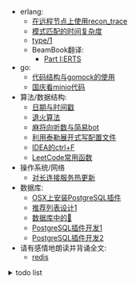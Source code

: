   - erlang:
      - [在远程节点上使用recon_trace](https://github.com/mmooyyii/mmooyyii/blob/master/docs/erlang/recon_trace.md)
      - [模式匹配的时间复杂度](https://github.com/mmooyyii/mmooyyii/blob/master/docs/erlang/match_spec.md)
      - [type/1](https://github.com/mmooyyii/mmooyyii/blob/master/docs/erlang/type.md)
      - BeamBook翻译:
          - [Part I:ERTS](https://github.com/mmooyyii/mmooyyii/blob/master/docs/erlang/beambook/ERTS_1.md)
  - go:
      - [代码结构与gomock的使用](https://github.com/mmooyyii/mmooyyii/blob/master/docs/go/gomock.md)
      - [国庆看minio代码](https://github.com/mmooyyii/mmooyyii/blob/master/docs/go/minio.md)
  - 算法/数据结构:
      - [日期与时间戳](https://github.com/mmooyyii/mmooyyii/blob/master/docs/algorithm/timestamp.md)
      - [退火算法](https://github.com/mmooyyii/mmooyyii/blob/master/docs/algorithm/sa.md)
      - [麻将向听数与简易bot](https://github.com/mmooyyii/mmooyyii/blob/master/docs/mahjong/向听数.md)
      - [利用泰勒展开式写配置文件](https://github.com/mmooyyii/mmooyyii/blob/master/docs/algorithm/taylor.md)
      - [IDEA的ctrl+F](https://github.com/mmooyyii/mmooyyii/blob/master/docs/database/inverted_index.md)
      - [LeetCode常用函数](https://github.com/mmooyyii/mmooyyii/blob/master/code/leetcode_utils.py)
  - 操作系统/网络
      - [对长连接服务热更新](https://github.com/mmooyyii/mmooyyii/blob/master/docs/os/hot_update_with_socket.md)
  - 数据库:
      - [OSX上安装PostgreSQL插件](https://github.com/mmooyyii/mmooyyii/blob/master/docs/database/postgresql_plugin.md)
      - [推荐列表设计1](https://github.com/mmooyyii/mmooyyii/blob/master/docs/database/tiplist1.md)
      - [数据库中的🌲](https://github.com/mmooyyii/mmooyyii/blob/master/docs/database/tree.md)
      - [PostgreSQL插件开发1](https://github.com/mmooyyii/mmooyyii/blob/master/docs/database/pg_plugin_1.md)
      - [PostgreSQL插件开发2](https://github.com/mmooyyii/mmooyyii/blob/master/docs/database/pg_plugin_2.md)
  - 请有感情地朗读并背诵全文:
      - [redis](https://github.com/mmooyyii/mmooyyii/blob/master/docs/八股文/redis.md)
      
      

<details>
<summary>todo list</summary>

- [R🌲](https://github.com/mmooyyii/mmooyyii/blob/master/docs/data_structure/rtree.md)
- [制作一个cheat engine]()
- [switch游戏加速器]()
- [PostgreSQL插件开发1.1](https://github.com/mmooyyii/mmooyyii/blob/master/docs/database/pg_plugin_1.1.md)
- [crit bit tree-未完成](https://github.com/mmooyyii/mmooyyii/blob/master/docs/data_structure/crit_bit_tree.md)
- [推荐列表设计2-未完成](https://github.com/mmooyyii/mmooyyii/blob/master/docs/database/tiplist2.md)
- [PostgreSQL插件开发0-未完成](https://github.com/mmooyyii/mmooyyii/blob/master/docs/database/pg_plugin_0.md) 
- [PostgreSQL插件开发3-未完成](https://github.com/mmooyyii/mmooyyii/blob/master/docs/database/pg_plugin_3.md) 
- [PostgreSQL插件开发4-未完成](https://github.com/mmooyyii/mmooyyii/blob/master/docs/database/pg_plugin_4.md) 
- [PostgreSQL插件开发5-未完成](https://github.com/mmooyyii/mmooyyii/blob/master/docs/database/pg_plugin_5.md) 
- [PostgreSQL插件开发6-未完成](https://github.com/mmooyyii/mmooyyii/blob/master/docs/database/pg_plugin_6.md)
</details>
